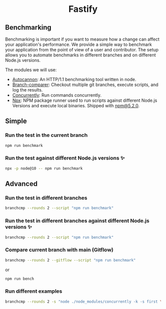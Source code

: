 <h1 align="center">Fastify</h1>

## Benchmarking
Benchmarking is important if you want to measure how a change can affect your
application's performance. We provide a simple way to benchmark your
application from the point of view of a user and contributor. The setup allows
you to automate benchmarks in different branches and on different Node.js
versions.

The modules we will use:
- [Autocannon](https://github.com/mcollina/autocannon): An HTTP/1.1 benchmarking
  tool written in node.
- [Branch-comparer](https://github.com/StarpTech/branch-comparer): Checkout
  multiple git branches, execute scripts, and log the results.
- [Concurrently](https://github.com/kimmobrunfeldt/concurrently): Run commands
  concurrently.
- [Npx](https://github.com/npm/npx): NPM package runner used to run scripts
  against different Node.js Versions and execute local binaries. Shipped with
  npm@5.2.0.

## Simple

### Run the test in the current branch
```sh
npm run benchmark
```

### Run the test against different Node.js versions ✨
```sh
npx -p node@10 -- npm run benchmark
```

## Advanced

### Run the test in different branches
```sh
branchcmp --rounds 2 --script "npm run benchmark"
```

### Run the test in different branches against different Node.js versions ✨
```sh
branchcmp --rounds 2 --script "npm run benchmark"
```

### Compare current branch with main (Gitflow)
```sh
branchcmp --rounds 2 --gitflow --script "npm run benchmark"
```
or
```sh
npm run bench
```

### Run different examples

<!-- markdownlint-disable -->
```sh
branchcmp --rounds 2 -s "node ./node_modules/concurrently -k -s first \"node ./examples/asyncawait.js\" \"node ./node_modules/autocannon -c 100 -d 5 -p 10 localhost:3000/\""
```
<!-- markdownlint-enable -->
